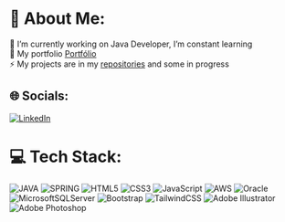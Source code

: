 # 💫 About Me:
🔭 I’m currently working on Java Developer, I’m constant learning<br>💬 My portfolio <a href=https://allyson-sousa.github.io/>Portfólio</a><br>⚡ My projects are in my [repositories](https://github.com/allyson-sousa?tab=repositories) and some in progress


## 🌐 Socials:
[![LinkedIn](https://img.shields.io/badge/LinkedIn-%230077B5.svg?logo=linkedin&logoColor=white)](https://linkedin.com/in/allyson-sousa53) 

# 💻 Tech Stack:
![JAVA](https://img.shields.io/badge/-JAVA-critical) ![SPRING](https://img.shields.io/badge/-Spring-sucess) ![HTML5](https://img.shields.io/badge/HTML5-%23E34F26.svg?style=flat-square&logo=html5&logoColor=white) ![CSS3](https://img.shields.io/badge/CSS3-%231572B6.svg?style=flat-square&logo=css3&logoColor=white) ![JavaScript](https://img.shields.io/badge/JavaScript-%23323330.svg?style=flat-square&logo=javascript&logoColor=%23F7DF1E) ![AWS](https://img.shields.io/badge/AWS-%23FF9900.svg?style=flat-square&logo=amazon-aws&logoColor=white) ![Oracle](https://img.shields.io/badge/Oracle-F80000?style=flat-square&logo=oracle&logoColor=white) ![MicrosoftSQLServer](https://img.shields.io/badge/Microsoft%20SQL%20Sever-CC2927?style=flat-square&logo=microsoft%20sql%20server&logoColor=white) ![Bootstrap](https://img.shields.io/badge/Bootstrap-%23563D7C.svg?style=flat-square&logo=bootstrap&logoColor=white) ![TailwindCSS](https://img.shields.io/badge/Tailwindcss-%2338B2AC.svg?style=flat-square&logo=tailwind-css&logoColor=white) ![Adobe Illustrator](https://img.shields.io/badge/AI-%23FF9A00.svg?style=flat-square&logo=adobeillustrator&logoColor=white) ![Adobe Photoshop](https://img.shields.io/badge/PS-%2331A8FF.svg?style=flat-square&logo=adobephotoshop&logoColor=white)




